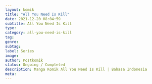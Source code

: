 ```yaml
---
layout: komik
title: "All You Need Is Kill"
date: 2021-12-20 08:04:59
subtitle: All You Need Is Kill
type: 
category: all-you-need-is-kill
tag: 
genre: 
subtag: 
label: Series
image: 
author: Postkomik
status: Ongoing / Completed
description: Manga Komik All You Need Is Kill | Bahasa Indonesia
meta: 
---
```

